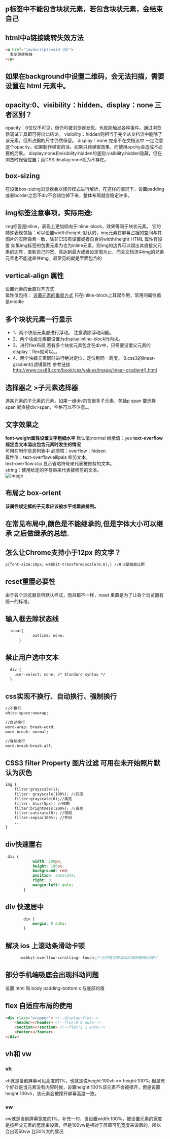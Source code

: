 ## p标签中不能包含块状元素，若包含块状元素，会结束自己

## html中a链接跳转失效方法
```html
<a href="javascript:void (0)">
  表示跳转失效
</a>
```
## 如果在background中设置二维码，会无法扫描，需要设置在 html 元素中。

## opacity:0、visibility：hidden、display：none 三者区别？

  opacity：0仅仅不可见，但仍可被浏览器发现，也就能触发各种事件。通过浏览器调试工具即可得出此结论。
  visibility：hidden则相当于完全从文档流中删除了该元素，但所占据的尺寸仍然保留。
  display：none 完全不在文档流中
一定注意这个opacity，如果制作弹窗的话，如果只顾弹窗效果，而使用opcity会造成不必要的后果。
  display:none和visibility:hidden的差别:visibility:hidden隐藏，但在浏览时保留位置；而CSS display:none视为不存在。
  
## box-sizing
  在设置box-sizing浏览器会以怪异模式进行解析，在这样的情况下，设置padding或者border之后不div不会错位掉下来，整体布局就会稳定许多。
    
## img标签注意事项，实际用途:
  img标签是inline，表现上更加倾向于inline-block，效果等同于块状元素。
  它的特殊表现包括：可以设置width/height;
默认的，img元素在屏幕占据的空间与其图片的实际像素一致，除非CSS有设置或者自身的width/height HTML 属性有设置
如果img标签的包裹元素为也为inline元素，则img的边界可以超出其直接父元素的边界，直到自己的宽、高达到最大或者设定值为止，而且文档流中img的兄弟元素也不能遮盖住img。最常见的就是<a>里面包含的<img>


## vertical-align 属性 

设置元素的垂直对齐方式<br/>
属性值包括：
[设置元素的垂直方式](http://www.w3school.com.cn/cssref/pr_pos_vertical-align.asp)
只在inline-block上其起作用，常用的属性值是middle

## 多个块状元素一行显示
- 1、两个块级元素都进行浮动。   注意清除浮动问题。
- 2、两个块级元素都设置为display:inline-block行内块。
- 3、进行flex布局,若有多个块状元素包含在div中，只需要设置父元素的display：flex就可以。。
- 4、两个块级元素同时进行绝对定位，定位到同一高度。
9.css3的linear-gradient()滤镜属性
参考链接
            http://www.css88.com/book/css/values/image/linear-gradient().html

## 选择器之 >子元素选择器 <br/>
选某元素的子元素的元素，如果一组div包含很多子元素，包括p  span
要选择span 就直接div>span，空格可以不注意。。

## 文字效果之 
 **font-weight属性设置文字粗细水平**
        默认值:normal
        继承值：yes 
 **text-overflow规定当文本溢出包含元素时发生的情况**  
 可用在制作信息列表中
 必须项：overflow：hideen  
 属性值：text-overflow:ellipsis  修剪文本。	    
         text-overflow:clip  显示省略符号来代表被修剪的文本。	  
         string：使用给定的字符串来代表被修剪的文本。  
![image](https://github.com/Clises/pic/blob/master/font-weight.png?raw=true)

## 布局之 box-orient
**该属性规定框的子元素应该被水平或垂直排列。**

## 在常见布局中,颜色是不能继承的,但是字体大小可以继承 之后做继承的总结.

## 怎么让Chrome支持小于12px 的文字？
 ```html
 p{font-size:10px;-webkit-transform:scale(0.8);} //0.8是缩放比例
 ```

## reset重置必要性
  由于各个浏览器自带默认样式，而且都不一样，reset 重置是为了让各个浏览器有统一的标准。
        
## 输入框去除状态线
```html
  input{
            outline: none;
      }
```

## 禁止用户选中文本
```html
  div {
    user-select: none; /* Standard syntax */
  }
```

## css实现不换行、自动换行、强制换行
```html
//不换行
white-space:nowrap;

//自动换行
word-wrap: break-word; 
word-break: normal; 

//强制换行
word-break:break-all;
```

## CSS3 filter Property 图片过滤 可用在未开始照片默认为灰色
```html
img {
    filter:grayscale(1);
    filter: grayscale(100%); //灰度
    filter:grayscale(0);//高亮
    filter: blur(5px); //模糊
    filter:brightness(200%); //高亮
    filter:saturate(8); //饱和
    filter:sepia(100%); //怀旧
    ...
}
```


## div快速置右
```css
 div {
            width: 100px;
            height: 100px;
            background: red;
            position: absolute;
            right: 0;
            margin-left: auto;
        }
```

## div 快速居中
```css
        div {
            margin: 0 auto;
        }
```


## 解决 ios 上滚动条滑动卡顿
```css
      -webkit-overflow-scrolling: touch;/*允许独立的滚动区域和触摸回弹*/
```

## 部分手机端吸底会出现抖动问题
  设置 html 和 body padding-bottom:x 与底部的值

## flex 自适应布局的使用 
```html
<div class="wrapper"> <!--display:flex-->
    <header></header> <!--flex:0 0 auto-->
    <section></section> <!--flex:1 1 auto-->
    <footer></footer>
</div>
```

## vh和 vw

### vh
vh就是当前屏幕可见高度的1%，也就是说height:100vh == height:100%;
但是有个好处是当元素没有内容时候，设置height:100%该元素不会被撑开，但是设置height:100vh，该元素会被撑开屏幕高度一致。

### vw
vw就是当前屏幕宽度的1%，补充一句，当设置width:100%，被设置元素的宽度是按照父元素的宽度来设置，但是100vw是相对于屏幕可见宽度来设置的，所以会出现50vw 比50%大的情况








